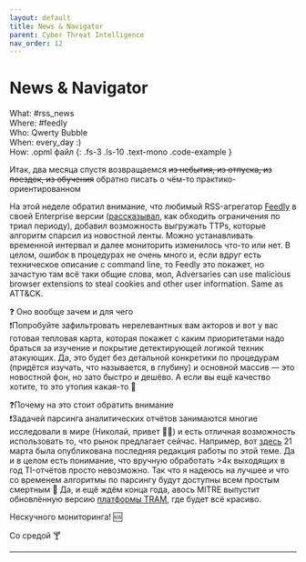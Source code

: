 ```yaml
---
layout: default
title: News & Navigator
parent: Cyber Threat Intelligence
nav_order: 12
---
```

# News & Navigator

What: #rss_news\
Where: #feedly\
Who: Qwerty Bubble\
When: every_day :)\
How: .opml файл 
{: .fs-3 .ls-10 .text-mono .code-example }

Итак, два месяца спустя возвращаемся ~~из небытия, из отпуска, из поездок, из обучения~~ обратно писать о чём-то практико-ориентированном

На этой неделе обратил внимание, что любимый RSS-агрегатор [Feedly] в своей Enterprise версии ([рассказывал], как обходить ограничения по триал периоду), добавил возможность выгружать TTPs, которые алгоритм спарсил из новостной ленты. Можно устанавливать временной интервал и далее мониторить изменилось что-то или нет. В целом, ошибок в процедурах не очень много и, если вдруг есть техническое описание с command line, то Feedly это покажет, но зачастую там всё таки общие слова, мол, Adversaries can use malicious browser extensions to steal cookies and other user information. Same as ATT&CK. 

❓ Оно вообще зачем и для чего\
❗️Попробуйте зафильтровать нерелевантных вам акторов и вот у вас готовая тепловая карта, которая покажет с каким приоритетами надо браться за изучение и покрытие детектирующей логикой техник атакующих. Да, это будет без детальной конкретики по процедурам (придётся изучать, что называется, в глубину) и основной массив — это новостной фон, но зато быстро и дешёво. А если вы ещё качество хотите, то это утопия какая-то 🤪

❓Почему на это стоит обратить внимание\
❗️Задачей парсинга аналитических отчётов занимаются многие исследовали в мире (Николай, привет 🙋‍♂️) и есть отличная возможность использовать то, что рынок предлагает сейчас. Например, вот [здесь] 21 марта была опубликована последняя редакция работы по этой теме. Да и в целом есть понимание, что вручную обработать >4к выходящих в год TI-отчётов просто невозможно. Так что я надеюсь на лучшее и что со временем алгоритмы по парсингу будут доступны всем простым смертным 🕺 Да, и ещё ждём конца года, авось MITRE выпустит обновлённую версию [платформы TRAM], где будет всё красиво. 

Нескучного мониторинга! 🆘

Со средой 🍸

----
[Feedly]:https://feedly.com/
[рассказывал]:https://t.me/qb_channel/51
[здесь]:https://arxiv.org/abs/2403.03267
[платформы TRAM]:https://t.me/qb_channel/34